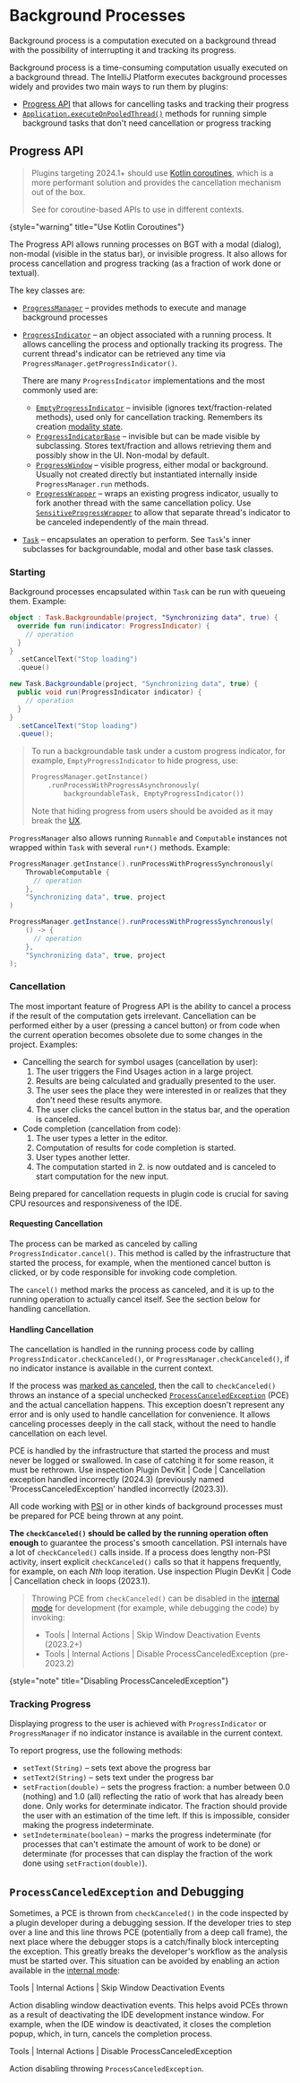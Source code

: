 <!-- Copyright 2000-2024 JetBrains s.r.o. and contributors. Use of this source code is governed by the Apache 2.0 license. -->

# Background Processes

<link-summary>Background process is a computation executed on a background thread with the possibility of interrupting it and tracking its progress.</link-summary>

Background process is a time-consuming computation usually executed on a background thread.
The IntelliJ Platform executes background processes widely and provides two main ways to run them by plugins:
- [Progress API](#progress-api) that allows for cancelling tasks and tracking their progress
- [`Application.executeOnPooledThread()`](%gh-ic%/platform/core-api/src/com/intellij/openapi/application/Application.java) methods for running simple background tasks that don't need cancellation or progress tracking

## Progress API
<primary-label ref="obsolete-2024.1"/>

> Plugins targeting 2024.1+ should use [Kotlin coroutines](kotlin_coroutines.md), which is a more performant solution and provides the cancellation mechanism out of the box.
>
> See [](coroutine_execution_contexts.md) for coroutine-based APIs to use in different contexts.
>
{style="warning" title="Use Kotlin Coroutines"}

The Progress API allows running processes on BGT with a modal (dialog), non-modal (visible in the status bar), or invisible progress.
It also allows for process cancellation and progress tracking (as a fraction of work done or textual).

The key classes are:
- [`ProgressManager`](%gh-ic%/platform/core-api/src/com/intellij/openapi/progress/ProgressManager.java) – provides methods to execute and manage background processes
- [`ProgressIndicator`](%gh-ic%/platform/core-api/src/com/intellij/openapi/progress/ProgressIndicator.java) – an object associated with a running process.
  It allows cancelling the process and optionally tracking its progress.
  The current thread's indicator can be retrieved any time via `ProgressManager.getProgressIndicator()`.

  There are many `ProgressIndicator` implementations and the most commonly used are:
  - [`EmptyProgressIndicator`](%gh-ic%/platform/core-api/src/com/intellij/openapi/progress/EmptyProgressIndicator.java) – invisible (ignores text/fraction-related methods), used only for cancellation tracking.
    Remembers its creation [modality state](threading_model.md#invoking-operations-on-edt-and-modality).
  - [`ProgressIndicatorBase`](%gh-ic%/platform/analysis-impl/src/com/intellij/openapi/progress/util/ProgressIndicatorBase.java) – invisible but can be made visible by subclassing.
    Stores text/fraction and allows retrieving them and possibly show in the UI.
    Non-modal by default.
  - [`ProgressWindow`](%gh-ic%/platform/platform-impl/src/com/intellij/openapi/progress/util/ProgressWindow.java) – visible progress, either modal or background.
    Usually not created directly but instantiated internally inside `ProgressManager.run` methods.
  - [`ProgressWrapper`](%gh-ic%/platform/core-impl/src/com/intellij/openapi/progress/util/ProgressWrapper.java) – wraps an existing progress indicator, usually to fork another thread with the same cancellation policy.
    Use [`SensitiveProgressWrapper`](%gh-ic%/platform/core-impl/src/com/intellij/concurrency/SensitiveProgressWrapper.java) to allow that separate thread's indicator to be canceled independently of the main thread.

- [`Task`](%gh-ic%/platform/core-api/src/com/intellij/openapi/progress/Task.java) – encapsulates an operation to perform.
  See `Task`'s inner subclasses for backgroundable, modal and other base task classes.

### Starting

Background processes encapsulated within `Task` can be run with queueing them.
Example:

<tabs group="languages">
<tab title="Kotlin" group-key="kotlin">

```kotlin
object : Task.Backgroundable(project, "Synchronizing data", true) {
  override fun run(indicator: ProgressIndicator) {
    // operation
  }
}
  .setCancelText("Stop loading")
  .queue()
```
</tab>
<tab title="Java" group-key="java">

```java
new Task.Backgroundable(project, "Synchronizing data", true) {
  public void run(ProgressIndicator indicator) {
    // operation
  }
}
  .setCancelText("Stop loading")
  .queue();
```
</tab>
</tabs>

> To run a backgroundable task under a custom progress indicator, for example, `EmptyProgressIndicator` to hide progress, use:
>   ```kotlin
>   ProgressManager.getInstance()
>       .runProcessWithProgressAsynchronously(
>           backgroundableTask, EmptyProgressIndicator())
>   ```
> Note that hiding progress from users should be avoided as it may break the [UX](plugin_user_experience.md).

`ProgressManager` also allows running `Runnable` and `Computable` instances not wrapped within `Task` with several `run*()` methods.
Example:

<tabs group="languages">
<tab title="Kotlin" group-key="kotlin">

```kotlin
ProgressManager.getInstance().runProcessWithProgressSynchronously(
    ThrowableComputable {
      // operation
    },
    "Synchronizing data", true, project
)
```
</tab>
<tab title="Java" group-key="java">

```java
ProgressManager.getInstance().runProcessWithProgressSynchronously(
    () -> {
      // operation
    },
    "Synchronizing data", true, project
);
```
</tab>
</tabs>

### Cancellation

The most important feature of Progress API is the ability to cancel a process if the result of the computation gets irrelevant.
Cancellation can be performed either by a user (pressing a cancel button) or from code when the current operation becomes obsolete due to some changes in the project.
Examples:

- Cancelling the search for symbol usages (cancellation by user):
  1. The user triggers the <control>Find Usages</control> action in a large project.
  2. Results are being calculated and gradually presented to the user.
  3. The user sees the place they were interested in or realizes that they don't need these results anymore.
  4. The user clicks the cancel button in the status bar, and the operation is canceled.
- Code completion (cancellation from code):
  1. The user types a letter in the editor.
  2. Computation of results for code completion is started.
  3. User types another letter.
  4. The computation started in 2. is now outdated and is canceled to start computation for the new input.

Being prepared for cancellation requests in plugin code is crucial for saving CPU resources and responsiveness of the IDE.

#### Requesting Cancellation

The process can be marked as canceled by calling `ProgressIndicator.cancel()`.
This method is called by the infrastructure that started the process, for example, when the mentioned cancel button is clicked, or by code responsible for invoking code completion.

The `cancel()` method marks the process as canceled, and it is up to the running operation to actually cancel itself.
See the section below for handling cancellation.

#### Handling Cancellation

The cancellation is handled in the running process code by calling `ProgressIndicator.checkCanceled()`, or `ProgressManager.checkCanceled()`, if no indicator instance is available in the current context.

If the process was [marked as canceled](#requesting-cancellation), then the call to `checkCanceled()` throws an instance of a special unchecked [`ProcessCanceledException`](%gh-ic%/platform/util/base/src/com/intellij/openapi/progress/ProcessCanceledException.java) (PCE) and the actual cancellation happens.
This exception doesn't represent any error and is only used to handle cancellation for convenience.
It allows canceling processes deeply in the call stack, without the need to handle cancellation on each level.

PCE is handled by the infrastructure that started the process and must never be logged or swallowed.
In case of catching it for some reason, it must be rethrown.
Use inspection
<control>Plugin DevKit | Code | Cancellation exception handled incorrectly</control> (2024.3)
(previously named <control>'ProcessCanceledException' handled incorrectly</control> (2023.3)).

All code working with [PSI](psi.md) or in other kinds of background processes must be prepared for PCE being thrown at any point.

**The `checkCanceled()` should be called by the running operation often enough** to guarantee the process's smooth cancellation.
PSI internals have a lot of `checkCanceled()` calls inside.
If a process does lengthy non-PSI activity, insert explicit `checkCanceled()` calls so that it happens frequently, for example, on each _Nth_ loop iteration.
Use inspection <control>Plugin DevKit | Code | Cancellation check in loops</control> (2023.1).

> Throwing PCE from `checkCanceled()` can be disabled in the [internal mode](enabling_internal.md) for development (for example, while debugging the code) by invoking:
> - <ui-path>Tools | Internal Actions | Skip Window Deactivation Events</ui-path> (2023.2+)
> - <ui-path>Tools | Internal Actions | Disable ProcessCanceledException</ui-path> (pre-2023.2)
>
{style="note" title="Disabling ProcessCanceledException"}

### Tracking Progress

Displaying progress to the user is achieved with `ProgressIndicator` or `ProgressManager` if no indicator instance is available in the current context.

To report progress, use the following methods:
- `setText(String)` – sets text above the progress bar
- `setText2(String)` – sets text under the progress bar
- `setFraction(double)` – sets the progress fraction: a number between 0.0 (nothing) and 1.0 (all) reflecting the ratio of work that has already been done.
  Only works for determinate indicator.
  The fraction should provide the user with an estimation of the time left.
  If this is impossible, consider making the progress indeterminate.
- `setIndeterminate(boolean)` – marks the progress indeterminate (for processes that can't estimate the amount of work to be done) or determinate (for processes that can display the fraction of the work done using `setFraction(double)`).

<include from="snippets.md" element-id="missingContent"/>

## `ProcessCanceledException` and Debugging

Sometimes, a PCE is thrown from `checkCanceled()` in the code inspected by a plugin developer during a debugging session.
If the developer tries to step over a line and this line throws PCE (potentially from a deep call frame), the next place where the debugger stops is a catch/finally block intercepting the exception.
This greatly breaks the developer's workflow as the analysis must be started over.
This situation can be avoided by enabling an action available in the [internal mode](enabling_internal.md):

<tabs>
<tab title="2023.2+">

<ui-path>Tools | Internal Actions | Skip Window Deactivation Events</ui-path>

Action disabling window deactivation events.
This helps avoid PCEs thrown as a result of deactivating the IDE development instance window.
For example, when the IDE window is deactivated, it closes the completion popup, which, in turn, cancels the completion process.

</tab>

<tab title="Earlier Versions">

<ui-path>Tools | Internal Actions | Disable ProcessCanceledException</ui-path>

Action disabling throwing `ProcessCanceledException`.

</tab>
</tabs>

